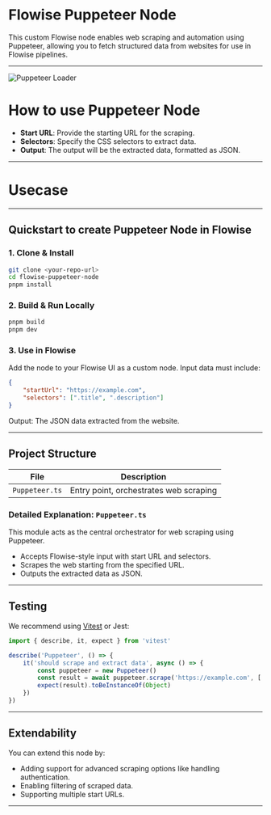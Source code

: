 # Flowise Puppeteer Node

This custom Flowise node enables web scraping and automation using Puppeteer, allowing you to fetch structured data from websites for use in Flowise pipelines.

---

![Puppeteer Loader](puppeteer.svg)

# How to use Puppeteer Node

-   **Start URL**: Provide the starting URL for the scraping.
-   **Selectors**: Specify the CSS selectors to extract data.
-   **Output**: The output will be the extracted data, formatted as JSON.

---

# Usecase

---

## Quickstart to create Puppeteer Node in Flowise

### 1. Clone & Install

```bash
git clone <your-repo-url>
cd flowise-puppeteer-node
pnpm install
```

### 2. Build & Run Locally

```bash
pnpm build
pnpm dev
```

### 3. Use in Flowise

Add the node to your Flowise UI as a custom node. Input data must include:

```json
{
    "startUrl": "https://example.com",
    "selectors": [".title", ".description"]
}
```

Output: The JSON data extracted from the website.

---

## Project Structure

| File           | Description                            |
| -------------- | -------------------------------------- |
| `Puppeteer.ts` | Entry point, orchestrates web scraping |

### Detailed Explanation: `Puppeteer.ts`

This module acts as the central orchestrator for web scraping using Puppeteer.

-   Accepts Flowise-style input with start URL and selectors.
-   Scrapes the web starting from the specified URL.
-   Outputs the extracted data as JSON.

---

## Testing

We recommend using [Vitest](https://vitest.dev/) or Jest:

```ts
import { describe, it, expect } from 'vitest'

describe('Puppeteer', () => {
    it('should scrape and extract data', async () => {
        const puppeteer = new Puppeteer()
        const result = await puppeteer.scrape('https://example.com', ['.title'])
        expect(result).toBeInstanceOf(Object)
    })
})
```

---

## Extendability

You can extend this node by:

-   Adding support for advanced scraping options like handling authentication.
-   Enabling filtering of scraped data.
-   Supporting multiple start URLs.

---
